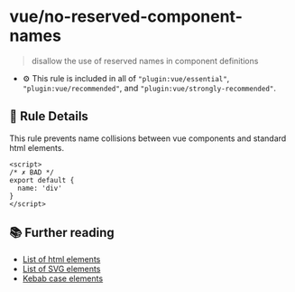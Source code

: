 # vue/no-reserved-component-names
> disallow the use of reserved names in component definitions

- :gear: This rule is included in all of `"plugin:vue/essential"`, `"plugin:vue/recommended"`, and `"plugin:vue/strongly-recommended"`.

## :book: Rule Details

This rule prevents name collisions between vue components and standard html elements. 

<eslint-code-block :rules="{'vue/no-reserved-component-names': ['error']}">

```vue
<script>
/* ✗ BAD */
export default {
  name: 'div'
}
</script>
```

</eslint-code-block>

## :books: Further reading

- [List of html elements](https://developer.mozilla.org/en-US/docs/Web/HTML/Element)
- [List of SVG elements](https://developer.mozilla.org/en-US/docs/Web/SVG/Element)
- [Kebab case elements](https://stackoverflow.com/questions/22545621/do-custom-elements-require-a-dash-in-their-name/22545622#22545622)